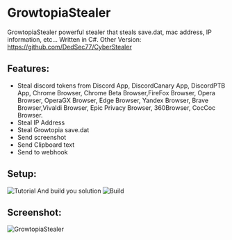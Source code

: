 # GrowtopiaStealer
GrowtopiaStealer powerful stealer that steals save.dat, mac address, IP information, etc... Written in C#.
Other Version: https://github.com/DedSec77/CyberStealer
## Features:
- Steal discord tokens from Discord App, DiscordCanary App, DiscordPTB App, Chrome Browser, Chrome Beta Browser,FireFox Browser, Opera Browser, OperaGX Browser, Edge Browser, Yandex Browser, Brave Browser,Vivaldi Browser, Epic Privacy Browser, 360Browser, CocCoc Browser.
- Steal IP Address
- Steal Growtopia save.dat
- Send screenshot
- Send Clipboard text
- Send to webhook
## Setup:
![Tutorial](https://user-images.githubusercontent.com/65458800/129596033-3974eb92-e80a-455d-863a-f78238251f73.png)
And build you solution
![Build](https://user-images.githubusercontent.com/65458800/129596228-2725f054-e58d-40e1-8497-bb5b389e6ea4.jpg)
## Screenshot:
![GrowtopiaStealer](https://user-images.githubusercontent.com/65458800/129594045-1118538b-6926-4763-ba89-f81ad0aa0677.jpg)
